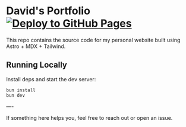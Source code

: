 # David's Portfolio [![Deploy to GitHub Pages](https://github.com/totallynotdavid/totallynotdavid.github.io/actions/workflows/deploy.yml/badge.svg)](https://github.com/totallynotdavid/totallynotdavid.github.io/actions/workflows/deploy.yml)

This repo contains the source code for my personal website built using Astro + MDX +
Tailwind.

## Running Locally

Install deps and start the dev server:

```
bun install
bun dev
```

––-

If something here helps you, feel free to reach out or open an issue.
